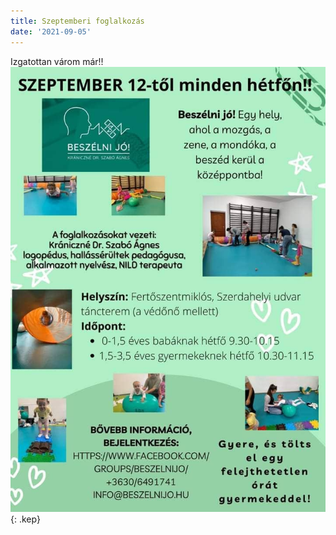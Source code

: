 ```yaml
---
title: Szeptemberi foglalkozás
date: '2021-09-05'
---
```

Izgatottan várom már!!
![Szeptemberi foglalkozás](/images/foglalkozas_1.jpg)
{: .kep}